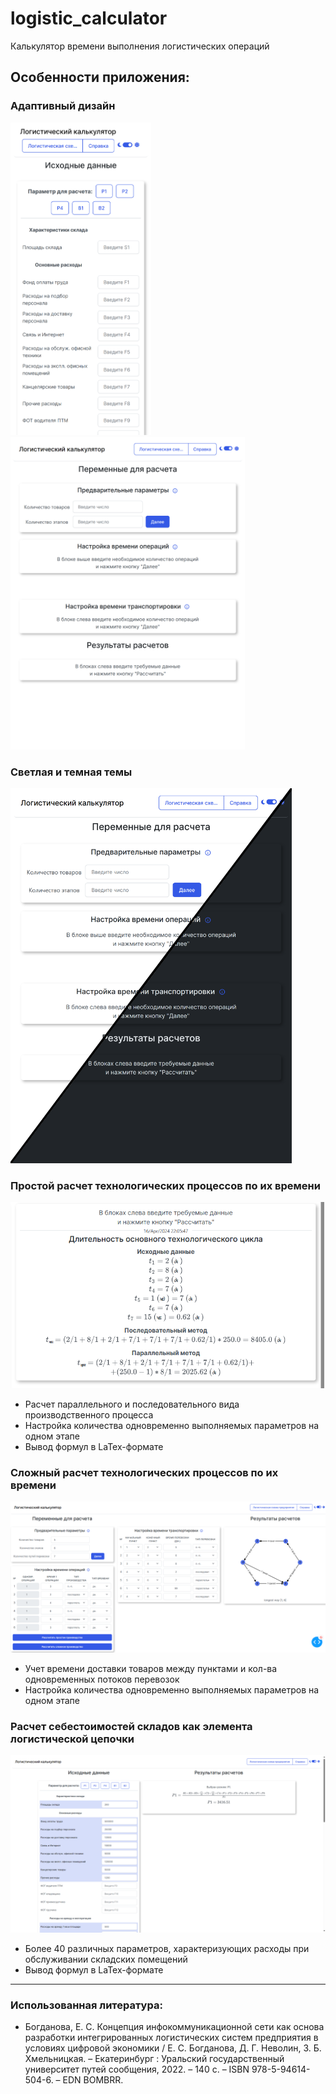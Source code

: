 # logistic_calculator
Калькулятор времени выполнения логистических операций

## Особенности приложения:
### Адаптивный дизайн
<kbd><img src="pictures/adaptive_phone.png" alt="drawing" height="500"/></kbd>
<kbd><img src="pictures/adaptive_ipad.png" alt="drawing" height="500"/></kbd>

### Светлая и темная темы
<kbd><img src="pictures/dark.png" alt="drawing" height="600"/></kbd>

### Простой расчет технологических процессов по их времени
<kbd><img src="pictures/time_calc_simple.png" alt="drawing"/></kbd>

- Расчет параллельного и последовательного вида производственного процесса
- Настройка количества одновременно выполняемых параметров на одном этапе
- Вывод формул в LaTex-формате

### Сложный расчет технологических процессов по их времени
<kbd><img src="pictures/time_calc.png" alt="drawing"/></kbd>

- Учет времени доставки товаров между пунктами и кол-ва одновременных потоков перевозок
- Настройка количества одновременно выполняемых параметров на одном этапе


### Расчет себестоимостей складов как элемента логистической цепочки
<kbd><img src="pictures/price_calc.png" alt="drawing"/></kbd>

- Более 40 различных параметров, характеризующих расходы при обслуживании складских помещений
- Вывод формул в LaTex-формате

---

### Использованная литература:
- Богданова, Е. С. Концепция инфокоммуникационной сети как основа разработки интегрированных логистических систем предприятия в условиях цифровой экономики / Е. С. Богданова, Д. Г. Неволин, З. Б. Хмельницкая. – Екатеринбург : Уральский государственный университет путей сообщения, 2022. – 140 с. – ISBN 978-5-94614-504-6. – EDN BOMBRR.
